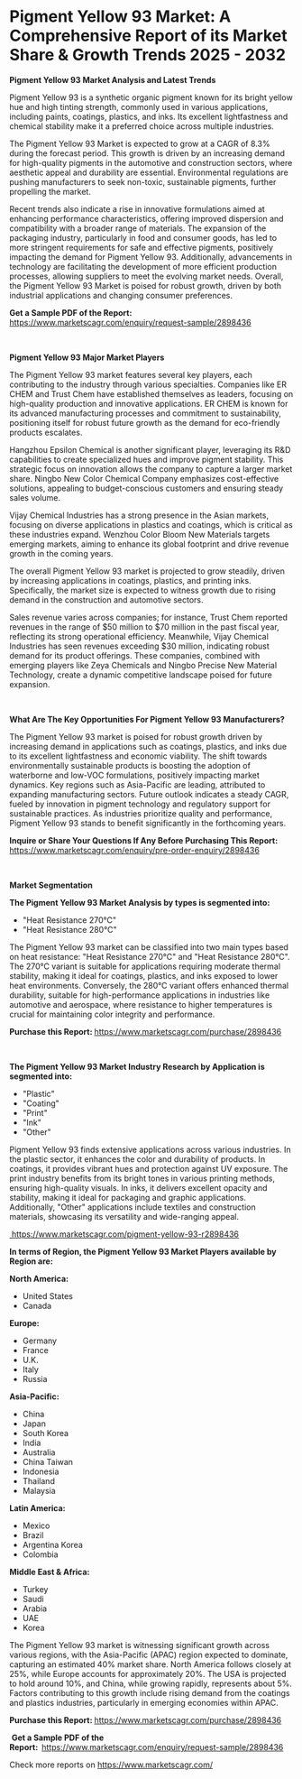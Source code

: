 <p><h1>Pigment Yellow 93 Market: A Comprehensive Report of its Market Share & Growth Trends 2025 - 2032</h1></p><p><strong>Pigment Yellow 93 Market Analysis and Latest Trends</strong></p>
<p><p>Pigment Yellow 93 is a synthetic organic pigment known for its bright yellow hue and high tinting strength, commonly used in various applications, including paints, coatings, plastics, and inks. Its excellent lightfastness and chemical stability make it a preferred choice across multiple industries. </p><p>The Pigment Yellow 93 Market is expected to grow at a CAGR of 8.3% during the forecast period. This growth is driven by an increasing demand for high-quality pigments in the automotive and construction sectors, where aesthetic appeal and durability are essential. Environmental regulations are pushing manufacturers to seek non-toxic, sustainable pigments, further propelling the market. </p><p>Recent trends also indicate a rise in innovative formulations aimed at enhancing performance characteristics, offering improved dispersion and compatibility with a broader range of materials. The expansion of the packaging industry, particularly in food and consumer goods, has led to more stringent requirements for safe and effective pigments, positively impacting the demand for Pigment Yellow 93. Additionally, advancements in technology are facilitating the development of more efficient production processes, allowing suppliers to meet the evolving market needs. Overall, the Pigment Yellow 93 Market is poised for robust growth, driven by both industrial applications and changing consumer preferences.</p></p>
<p><strong>Get a Sample PDF of the Report:&nbsp;</strong> <a href="https://www.marketscagr.com/enquiry/request-sample/2898436?utm_campaign=2635&utm_medium=2&utm_source=Github&utm_content=ia&utm_term=15032025&utm_id=pigment-yellow-93">https://www.marketscagr.com/enquiry/request-sample/2898436</a></p>
<p>&nbsp;</p>
<p><strong>Pigment Yellow 93 Major Market Players</strong></p>
<p><p>The Pigment Yellow 93 market features several key players, each contributing to the industry through various specialties. Companies like ER CHEM and Trust Chem have established themselves as leaders, focusing on high-quality production and innovative applications. ER CHEM is known for its advanced manufacturing processes and commitment to sustainability, positioning itself for robust future growth as the demand for eco-friendly products escalates.</p><p>Hangzhou Epsilon Chemical is another significant player, leveraging its R&D capabilities to create specialized hues and improve pigment stability. This strategic focus on innovation allows the company to capture a larger market share. Ningbo New Color Chemical Company emphasizes cost-effective solutions, appealing to budget-conscious customers and ensuring steady sales volume.</p><p>Vijay Chemical Industries has a strong presence in the Asian markets, focusing on diverse applications in plastics and coatings, which is critical as these industries expand. Wenzhou Color Bloom New Materials targets emerging markets, aiming to enhance its global footprint and drive revenue growth in the coming years.</p><p>The overall Pigment Yellow 93 market is projected to grow steadily, driven by increasing applications in coatings, plastics, and printing inks. Specifically, the market size is expected to witness growth due to rising demand in the construction and automotive sectors.</p><p>Sales revenue varies across companies; for instance, Trust Chem reported revenues in the range of $50 million to $70 million in the past fiscal year, reflecting its strong operational efficiency. Meanwhile, Vijay Chemical Industries has seen revenues exceeding $30 million, indicating robust demand for its product offerings. These companies, combined with emerging players like Zeya Chemicals and Ningbo Precise New Material Technology, create a dynamic competitive landscape poised for future expansion.</p></p>
<p>&nbsp;</p>
<p><strong>What Are The Key Opportunities For Pigment Yellow 93 Manufacturers?</strong></p>
<p><p>The Pigment Yellow 93 market is poised for robust growth driven by increasing demand in applications such as coatings, plastics, and inks due to its excellent lightfastness and economic viability. The shift towards environmentally sustainable products is boosting the adoption of waterborne and low-VOC formulations, positively impacting market dynamics. Key regions such as Asia-Pacific are leading, attributed to expanding manufacturing sectors. Future outlook indicates a steady CAGR, fueled by innovation in pigment technology and regulatory support for sustainable practices. As industries prioritize quality and performance, Pigment Yellow 93 stands to benefit significantly in the forthcoming years.</p></p>
<p><strong>Inquire or Share Your Questions If Any Before Purchasing This Report:</strong> <a href="https://www.marketscagr.com/enquiry/pre-order-enquiry/2898436?utm_campaign=2635&utm_medium=2&utm_source=Github&utm_content=ia&utm_term=15032025&utm_id=pigment-yellow-93">https://www.marketscagr.com/enquiry/pre-order-enquiry/2898436</a></p>
<p>&nbsp;</p>
<p><strong>Market Segmentation</strong></p>
<p><strong>The Pigment Yellow 93 Market Analysis by types is segmented into:</strong></p>
<p><ul><li>"Heat Resistance 270℃"</li><li>"Heat Resistance 280℃"</li></ul></p>
<p><p>The Pigment Yellow 93 market can be classified into two main types based on heat resistance: "Heat Resistance 270℃" and "Heat Resistance 280℃". The 270℃ variant is suitable for applications requiring moderate thermal stability, making it ideal for coatings, plastics, and inks exposed to lower heat environments. Conversely, the 280℃ variant offers enhanced thermal durability, suitable for high-performance applications in industries like automotive and aerospace, where resistance to higher temperatures is crucial for maintaining color integrity and performance.</p></p>
<p><strong>Purchase this Report:&nbsp;</strong><a href="https://www.marketscagr.com/purchase/2898436?utm_campaign=2635&utm_medium=2&utm_source=Github&utm_content=ia&utm_term=15032025&utm_id=pigment-yellow-93">https://www.marketscagr.com/purchase/2898436</a></p>
<p>&nbsp;</p>
<p><strong>The Pigment Yellow 93 Market Industry Research by Application is segmented into:</strong></p>
<p><ul><li>"Plastic"</li><li>"Coating"</li><li>"Print"</li><li>"Ink"</li><li>"Other"</li></ul></p>
<p><p>Pigment Yellow 93 finds extensive applications across various industries. In the plastic sector, it enhances the color and durability of products. In coatings, it provides vibrant hues and protection against UV exposure. The print industry benefits from its bright tones in various printing methods, ensuring high-quality visuals. In inks, it delivers excellent opacity and stability, making it ideal for packaging and graphic applications. Additionally, "Other" applications include textiles and construction materials, showcasing its versatility and wide-ranging appeal.</p></p>
<p><a href="https://www.marketscagr.com/pigment-yellow-93-r2898436?utm_campaign=2635&utm_medium=2&utm_source=Github&utm_content=ia&utm_term=15032025&utm_id=pigment-yellow-93">&nbsp;https://www.marketscagr.com/pigment-yellow-93-r2898436</a></p>
<p><strong>In terms of Region, the Pigment Yellow 93 Market Players available by Region are:</strong></p>
<p>
    <p> <strong> North America: </strong>
        <ul>
            <li>United States</li>
            <li>Canada</li>
        </ul>
        </p> 
    <p> <strong> Europe: </strong>
        <ul>
            <li>Germany</li>
            <li>France</li>
            <li>U.K.</li>
            <li>Italy</li>
            <li>Russia</li>
        </ul>
        </p> 
    <p> <strong> Asia-Pacific: </strong>
        <ul>
            <li>China</li>
            <li>Japan</li>
            <li>South Korea</li>
            <li>India</li>
            <li>Australia</li>
            <li>China Taiwan</li>
            <li>Indonesia</li>
            <li>Thailand</li>
            <li>Malaysia</li>
        </ul>
        </p> 
    <p> <strong> Latin America: </strong>
        <ul>
            <li>Mexico</li>
            <li>Brazil</li>
            <li>Argentina Korea</li>
            <li>Colombia</li>
        </ul>
        </p> 
    <p> <strong> Middle East & Africa: </strong>
        <ul>
            <li>Turkey</li>
            <li>Saudi</li>
            <li>Arabia</li>
            <li>UAE</li>
            <li>Korea</li>
        </ul>
    </p>
    </p>
<p><p>The Pigment Yellow 93 market is witnessing significant growth across various regions, with the Asia-Pacific (APAC) region expected to dominate, capturing an estimated 40% market share. North America follows closely at 25%, while Europe accounts for approximately 20%. The USA is projected to hold around 10%, and China, while growing rapidly, represents about 5%. Factors contributing to this growth include rising demand from the coatings and plastics industries, particularly in emerging economies within APAC.</p></p>
<p><strong>Purchase this Report: </strong><a href="https://www.marketscagr.com/purchase/2898436?utm_campaign=2635&utm_medium=2&utm_source=Github&utm_content=ia&utm_term=15032025&utm_id=pigment-yellow-93">https://www.marketscagr.com/purchase/2898436</a></p>
<p>&nbsp;<strong>Get a Sample PDF of the Report:&nbsp;&nbsp;</strong><a href="https://www.marketscagr.com/enquiry/request-sample/2898436?utm_campaign=2635&utm_medium=2&utm_source=Github&utm_content=ia&utm_term=15032025&utm_id=pigment-yellow-93">https://www.marketscagr.com/enquiry/request-sample/2898436</a></p>
<p><strong></strong></p>
<p>Check more reports on <a href="https://www.marketscagr.com/?utm_campaign=2635&utm_medium=2&utm_source=Github&utm_content=ia&utm_term=15032025&utm_id=pigment-yellow-93">https://www.marketscagr.com/</a></p>